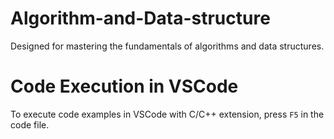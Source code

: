 # Algorithm-and-Data-structure
Designed for mastering the fundamentals of algorithms and data structures.

# Code Execution in VSCode
To execute code examples in VSCode with C/C++ extension, press `F5` in the code file.